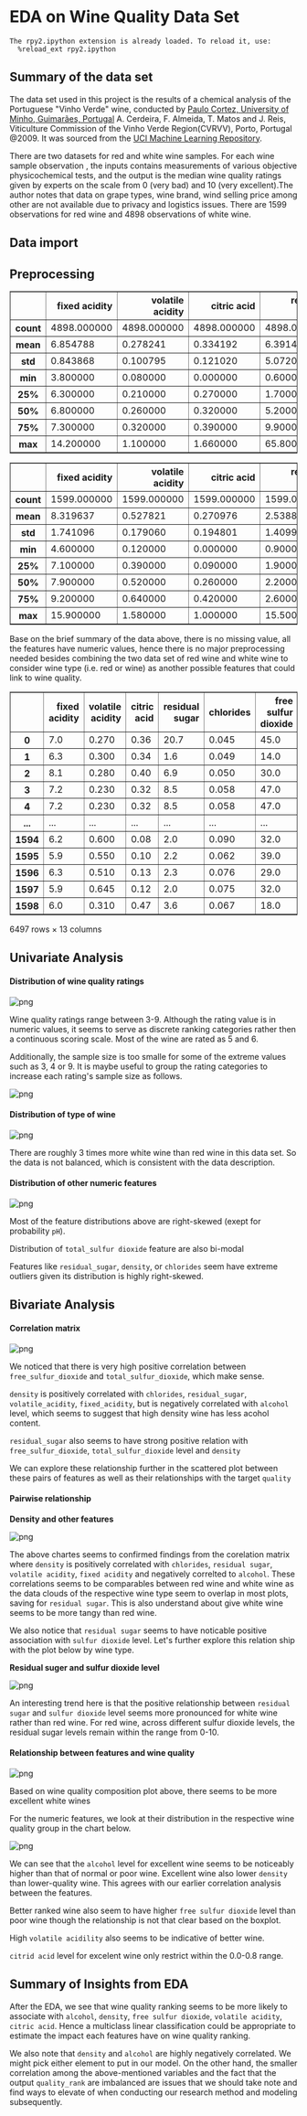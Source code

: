 # EDA on Wine Quality Data Set

    The rpy2.ipython extension is already loaded. To reload it, use:
      %reload_ext rpy2.ipython
    

## Summary of the data set
The data set used in this project is the results of a chemical analysis of the Portuguese "Vinho Verde" wine, conducted by [Paulo Cortez, University of Minho, Guimarães,
Portugal](http://www3.dsi.uminho.pt/pcortez) A. Cerdeira, F. Almeida, T.
Matos and J. Reis, Viticulture Commission of the Vinho Verde Region(CVRVV), Porto, Portugal @2009. It was sourced from the [UCI Machine
Learning Repository](https://archive.ics.uci.edu/ml/datasets/wine+quality).

There are two datasets for red and white wine samples. For each wine sample observation , the inputs contains measurements of various objective physicochemical tests, and the output is the median wine quality ratings given by experts on the scale from 0 (very bad) and 10 (very excellent).The author notes that data on grape types, wine brand, wind selling price among other are not available due to privacy and logistics issues. There are 1599 observations for red wine and 4898 observations of white wine.

## Data import

## Preprocessing




<div>
<style scoped>
    .dataframe tbody tr th:only-of-type {
        vertical-align: middle;
    }

    .dataframe tbody tr th {
        vertical-align: top;
    }

    .dataframe thead th {
        text-align: right;
    }
</style>
<table border="1" class="dataframe">
  <thead>
    <tr style="text-align: right;">
      <th></th>
      <th>fixed acidity</th>
      <th>volatile acidity</th>
      <th>citric acid</th>
      <th>residual sugar</th>
      <th>chlorides</th>
      <th>free sulfur dioxide</th>
      <th>total sulfur dioxide</th>
      <th>density</th>
      <th>pH</th>
      <th>sulphates</th>
      <th>alcohol</th>
      <th>quality</th>
    </tr>
  </thead>
  <tbody>
    <tr>
      <th>count</th>
      <td>4898.000000</td>
      <td>4898.000000</td>
      <td>4898.000000</td>
      <td>4898.000000</td>
      <td>4898.000000</td>
      <td>4898.000000</td>
      <td>4898.000000</td>
      <td>4898.000000</td>
      <td>4898.000000</td>
      <td>4898.000000</td>
      <td>4898.000000</td>
      <td>4898.000000</td>
    </tr>
    <tr>
      <th>mean</th>
      <td>6.854788</td>
      <td>0.278241</td>
      <td>0.334192</td>
      <td>6.391415</td>
      <td>0.045772</td>
      <td>35.308085</td>
      <td>138.360657</td>
      <td>0.994027</td>
      <td>3.188267</td>
      <td>0.489847</td>
      <td>10.514267</td>
      <td>5.877909</td>
    </tr>
    <tr>
      <th>std</th>
      <td>0.843868</td>
      <td>0.100795</td>
      <td>0.121020</td>
      <td>5.072058</td>
      <td>0.021848</td>
      <td>17.007137</td>
      <td>42.498065</td>
      <td>0.002991</td>
      <td>0.151001</td>
      <td>0.114126</td>
      <td>1.230621</td>
      <td>0.885639</td>
    </tr>
    <tr>
      <th>min</th>
      <td>3.800000</td>
      <td>0.080000</td>
      <td>0.000000</td>
      <td>0.600000</td>
      <td>0.009000</td>
      <td>2.000000</td>
      <td>9.000000</td>
      <td>0.987110</td>
      <td>2.720000</td>
      <td>0.220000</td>
      <td>8.000000</td>
      <td>3.000000</td>
    </tr>
    <tr>
      <th>25%</th>
      <td>6.300000</td>
      <td>0.210000</td>
      <td>0.270000</td>
      <td>1.700000</td>
      <td>0.036000</td>
      <td>23.000000</td>
      <td>108.000000</td>
      <td>0.991723</td>
      <td>3.090000</td>
      <td>0.410000</td>
      <td>9.500000</td>
      <td>5.000000</td>
    </tr>
    <tr>
      <th>50%</th>
      <td>6.800000</td>
      <td>0.260000</td>
      <td>0.320000</td>
      <td>5.200000</td>
      <td>0.043000</td>
      <td>34.000000</td>
      <td>134.000000</td>
      <td>0.993740</td>
      <td>3.180000</td>
      <td>0.470000</td>
      <td>10.400000</td>
      <td>6.000000</td>
    </tr>
    <tr>
      <th>75%</th>
      <td>7.300000</td>
      <td>0.320000</td>
      <td>0.390000</td>
      <td>9.900000</td>
      <td>0.050000</td>
      <td>46.000000</td>
      <td>167.000000</td>
      <td>0.996100</td>
      <td>3.280000</td>
      <td>0.550000</td>
      <td>11.400000</td>
      <td>6.000000</td>
    </tr>
    <tr>
      <th>max</th>
      <td>14.200000</td>
      <td>1.100000</td>
      <td>1.660000</td>
      <td>65.800000</td>
      <td>0.346000</td>
      <td>289.000000</td>
      <td>440.000000</td>
      <td>1.038980</td>
      <td>3.820000</td>
      <td>1.080000</td>
      <td>14.200000</td>
      <td>9.000000</td>
    </tr>
  </tbody>
</table>
</div>






<div>
<style scoped>
    .dataframe tbody tr th:only-of-type {
        vertical-align: middle;
    }

    .dataframe tbody tr th {
        vertical-align: top;
    }

    .dataframe thead th {
        text-align: right;
    }
</style>
<table border="1" class="dataframe">
  <thead>
    <tr style="text-align: right;">
      <th></th>
      <th>fixed acidity</th>
      <th>volatile acidity</th>
      <th>citric acid</th>
      <th>residual sugar</th>
      <th>chlorides</th>
      <th>free sulfur dioxide</th>
      <th>total sulfur dioxide</th>
      <th>density</th>
      <th>pH</th>
      <th>sulphates</th>
      <th>alcohol</th>
      <th>quality</th>
    </tr>
  </thead>
  <tbody>
    <tr>
      <th>count</th>
      <td>1599.000000</td>
      <td>1599.000000</td>
      <td>1599.000000</td>
      <td>1599.000000</td>
      <td>1599.000000</td>
      <td>1599.000000</td>
      <td>1599.000000</td>
      <td>1599.000000</td>
      <td>1599.000000</td>
      <td>1599.000000</td>
      <td>1599.000000</td>
      <td>1599.000000</td>
    </tr>
    <tr>
      <th>mean</th>
      <td>8.319637</td>
      <td>0.527821</td>
      <td>0.270976</td>
      <td>2.538806</td>
      <td>0.087467</td>
      <td>15.874922</td>
      <td>46.467792</td>
      <td>0.996747</td>
      <td>3.311113</td>
      <td>0.658149</td>
      <td>10.422983</td>
      <td>5.636023</td>
    </tr>
    <tr>
      <th>std</th>
      <td>1.741096</td>
      <td>0.179060</td>
      <td>0.194801</td>
      <td>1.409928</td>
      <td>0.047065</td>
      <td>10.460157</td>
      <td>32.895324</td>
      <td>0.001887</td>
      <td>0.154386</td>
      <td>0.169507</td>
      <td>1.065668</td>
      <td>0.807569</td>
    </tr>
    <tr>
      <th>min</th>
      <td>4.600000</td>
      <td>0.120000</td>
      <td>0.000000</td>
      <td>0.900000</td>
      <td>0.012000</td>
      <td>1.000000</td>
      <td>6.000000</td>
      <td>0.990070</td>
      <td>2.740000</td>
      <td>0.330000</td>
      <td>8.400000</td>
      <td>3.000000</td>
    </tr>
    <tr>
      <th>25%</th>
      <td>7.100000</td>
      <td>0.390000</td>
      <td>0.090000</td>
      <td>1.900000</td>
      <td>0.070000</td>
      <td>7.000000</td>
      <td>22.000000</td>
      <td>0.995600</td>
      <td>3.210000</td>
      <td>0.550000</td>
      <td>9.500000</td>
      <td>5.000000</td>
    </tr>
    <tr>
      <th>50%</th>
      <td>7.900000</td>
      <td>0.520000</td>
      <td>0.260000</td>
      <td>2.200000</td>
      <td>0.079000</td>
      <td>14.000000</td>
      <td>38.000000</td>
      <td>0.996750</td>
      <td>3.310000</td>
      <td>0.620000</td>
      <td>10.200000</td>
      <td>6.000000</td>
    </tr>
    <tr>
      <th>75%</th>
      <td>9.200000</td>
      <td>0.640000</td>
      <td>0.420000</td>
      <td>2.600000</td>
      <td>0.090000</td>
      <td>21.000000</td>
      <td>62.000000</td>
      <td>0.997835</td>
      <td>3.400000</td>
      <td>0.730000</td>
      <td>11.100000</td>
      <td>6.000000</td>
    </tr>
    <tr>
      <th>max</th>
      <td>15.900000</td>
      <td>1.580000</td>
      <td>1.000000</td>
      <td>15.500000</td>
      <td>0.611000</td>
      <td>72.000000</td>
      <td>289.000000</td>
      <td>1.003690</td>
      <td>4.010000</td>
      <td>2.000000</td>
      <td>14.900000</td>
      <td>8.000000</td>
    </tr>
  </tbody>
</table>
</div>



Base on the brief summary of the data above, there is no missing value, all the features have numeric values, hence there is no major preprocessing needed besides combining the two data set of red wine and white wine to consider wine type (i.e. red or wine) as another possible features that could link to wine quality.




<div>
<style scoped>
    .dataframe tbody tr th:only-of-type {
        vertical-align: middle;
    }

    .dataframe tbody tr th {
        vertical-align: top;
    }

    .dataframe thead th {
        text-align: right;
    }
</style>
<table border="1" class="dataframe">
  <thead>
    <tr style="text-align: right;">
      <th></th>
      <th>fixed acidity</th>
      <th>volatile acidity</th>
      <th>citric acid</th>
      <th>residual sugar</th>
      <th>chlorides</th>
      <th>free sulfur dioxide</th>
      <th>total sulfur dioxide</th>
      <th>density</th>
      <th>pH</th>
      <th>sulphates</th>
      <th>alcohol</th>
      <th>quality</th>
      <th>type</th>
    </tr>
  </thead>
  <tbody>
    <tr>
      <th>0</th>
      <td>7.0</td>
      <td>0.270</td>
      <td>0.36</td>
      <td>20.7</td>
      <td>0.045</td>
      <td>45.0</td>
      <td>170.0</td>
      <td>1.00100</td>
      <td>3.00</td>
      <td>0.45</td>
      <td>8.8</td>
      <td>6</td>
      <td>white</td>
    </tr>
    <tr>
      <th>1</th>
      <td>6.3</td>
      <td>0.300</td>
      <td>0.34</td>
      <td>1.6</td>
      <td>0.049</td>
      <td>14.0</td>
      <td>132.0</td>
      <td>0.99400</td>
      <td>3.30</td>
      <td>0.49</td>
      <td>9.5</td>
      <td>6</td>
      <td>white</td>
    </tr>
    <tr>
      <th>2</th>
      <td>8.1</td>
      <td>0.280</td>
      <td>0.40</td>
      <td>6.9</td>
      <td>0.050</td>
      <td>30.0</td>
      <td>97.0</td>
      <td>0.99510</td>
      <td>3.26</td>
      <td>0.44</td>
      <td>10.1</td>
      <td>6</td>
      <td>white</td>
    </tr>
    <tr>
      <th>3</th>
      <td>7.2</td>
      <td>0.230</td>
      <td>0.32</td>
      <td>8.5</td>
      <td>0.058</td>
      <td>47.0</td>
      <td>186.0</td>
      <td>0.99560</td>
      <td>3.19</td>
      <td>0.40</td>
      <td>9.9</td>
      <td>6</td>
      <td>white</td>
    </tr>
    <tr>
      <th>4</th>
      <td>7.2</td>
      <td>0.230</td>
      <td>0.32</td>
      <td>8.5</td>
      <td>0.058</td>
      <td>47.0</td>
      <td>186.0</td>
      <td>0.99560</td>
      <td>3.19</td>
      <td>0.40</td>
      <td>9.9</td>
      <td>6</td>
      <td>white</td>
    </tr>
    <tr>
      <th>...</th>
      <td>...</td>
      <td>...</td>
      <td>...</td>
      <td>...</td>
      <td>...</td>
      <td>...</td>
      <td>...</td>
      <td>...</td>
      <td>...</td>
      <td>...</td>
      <td>...</td>
      <td>...</td>
      <td>...</td>
    </tr>
    <tr>
      <th>1594</th>
      <td>6.2</td>
      <td>0.600</td>
      <td>0.08</td>
      <td>2.0</td>
      <td>0.090</td>
      <td>32.0</td>
      <td>44.0</td>
      <td>0.99490</td>
      <td>3.45</td>
      <td>0.58</td>
      <td>10.5</td>
      <td>5</td>
      <td>red</td>
    </tr>
    <tr>
      <th>1595</th>
      <td>5.9</td>
      <td>0.550</td>
      <td>0.10</td>
      <td>2.2</td>
      <td>0.062</td>
      <td>39.0</td>
      <td>51.0</td>
      <td>0.99512</td>
      <td>3.52</td>
      <td>0.76</td>
      <td>11.2</td>
      <td>6</td>
      <td>red</td>
    </tr>
    <tr>
      <th>1596</th>
      <td>6.3</td>
      <td>0.510</td>
      <td>0.13</td>
      <td>2.3</td>
      <td>0.076</td>
      <td>29.0</td>
      <td>40.0</td>
      <td>0.99574</td>
      <td>3.42</td>
      <td>0.75</td>
      <td>11.0</td>
      <td>6</td>
      <td>red</td>
    </tr>
    <tr>
      <th>1597</th>
      <td>5.9</td>
      <td>0.645</td>
      <td>0.12</td>
      <td>2.0</td>
      <td>0.075</td>
      <td>32.0</td>
      <td>44.0</td>
      <td>0.99547</td>
      <td>3.57</td>
      <td>0.71</td>
      <td>10.2</td>
      <td>5</td>
      <td>red</td>
    </tr>
    <tr>
      <th>1598</th>
      <td>6.0</td>
      <td>0.310</td>
      <td>0.47</td>
      <td>3.6</td>
      <td>0.067</td>
      <td>18.0</td>
      <td>42.0</td>
      <td>0.99549</td>
      <td>3.39</td>
      <td>0.66</td>
      <td>11.0</td>
      <td>6</td>
      <td>red</td>
    </tr>
  </tbody>
</table>
<p>6497 rows × 13 columns</p>
</div>



## Univariate Analysis

#### Distribution of wine quality ratings




    
![png](wine_EDA_files/wine_EDA_12_0.png)
    



Wine quality ratings range between 3-9. Although the rating value is in numeric values, it seems to serve as discrete ranking categories rather then a continuous scoring scale. Most of the wine are rated as 5 and 6.

Additionally, the sample size is too smalle for some of the extreme values such as 3, 4 or 9. It is maybe useful to group the rating categories to increase each rating's sample size as follows.




    
![png](wine_EDA_files/wine_EDA_15_0.png)
    



#### Distribution of type of wine




    
![png](wine_EDA_files/wine_EDA_17_0.png)
    



There are roughly 3 times more white wine than red wine in this data set. So the data is not balanced, which is consistent with the data description.

#### Distribution of other numeric features




    
![png](wine_EDA_files/wine_EDA_20_0.png)
    



Most of the feature distributions above are right-skewed (exept for probability `pH`).

Distribution of `total_sulfur dioxide` feature are also bi-modal

Features like `residual_sugar`, `density`, or `chlorides` seem have extreme outliers given its distribution is highly right-skewed.

## Bivariate Analysis

#### Correlation matrix


    
![png](wine_EDA_files/wine_EDA_24_0.png)
    


We noticed that there is very high positive correlation between `free_sulfur_dioxide` and `total_sulfur_dioxide`, which make sense.

`density` is positively correlated with `chlorides`, `residual_sugar`, `volatile_acidity`, `fixed_acidity`, but is negatively correlated with `alcohol` level, which seems to suggest that high density wine has less acohol content.


`residual_sugar` also seems to have strong positive relation with `free_sulfur_dioxide`, `total_sulfur_dioxide` level and `density`


We can explore these relationship further in the scattered plot between these pairs of features as well as their relationships with the target `quality`

#### Pairwise relationship

**Density and other features**




    
![png](wine_EDA_files/wine_EDA_28_0.png)
    



The above chartes seems to confirmed findings from the corelation matrix where `density` is positively correlated with `chlorides`, `residual sugar`, `volatile acidity`, `fixed acidity` and negatively correlted to `alcohol`. These correlations seems to be comparables between red wine and white wine as the data clouds of the respective wine type seem to overlap in most plots, saving for `residual sugar`. This is also understand about give white wine seems to be more tangy than red wine.

We also notice that `residual sugar` seems to have noticable positive association with `sulfur dioxide` level. Let's further explore this relation ship with the plot below by wine type.

**Residual suger and sulfur dioxide level**




    
![png](wine_EDA_files/wine_EDA_31_0.png)
    



An interesting trend here is that the positive relationship between `residual sugar` and `sulfur dioxide` level seems more pronounced for white wine rather than red wine. For red wine, across different sulfur dioxide levels, the residual sugar levels remain within the range from 0-10.

#### Relationship between features and wine quality


    
![png](wine_EDA_files/wine_EDA_34_0.png)
    


Based on wine quality composition plot above, there seems to be more excellent white wines

For the numeric features, we look at their distribution in the respective wine quality group in the chart below.




    
![png](wine_EDA_files/wine_EDA_37_0.png)
    



We can see that the `alcohol` level for excellent wine seems to be noticeably higher than that of normal or poor wine. Excellent wine also lower `density` than lower-quality wine. This agrees with our earlier correlation analysis between the features.

Better ranked wine also seem to have higher `free sulfur dioxide` level than poor wine though the relationship is not that clear based on the boxplot.

High `volatile acidility` also seems to be indicative of better wine.

`citrid acid` level for excelent wine only restrict within the 0.0-0.8 range.

## Summary of Insights from EDA

After the EDA, we see that wine quality ranking seems to be more likely to associate with `alcohol`, `density`,  `free sulfur dioxide`, `volatile acidity`, `citric acid`. Hence a multiclass linear classification could be appropriate to estimate the impact each features have on wine quality ranking.

We also note that `density` and `alcohol` are highly negatively correlated. We might pick either element to put in our model. On the other hand, the smaller correlation among the above-mentioned variables and the fact that the output `quality_rank` are imbalanced are issues that we should take note and find ways to elevate of when conducting our research method and modeling subsequently.
